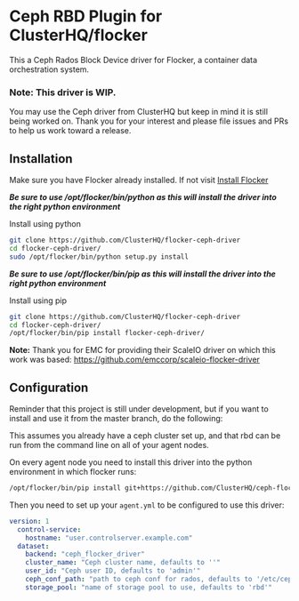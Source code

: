# Ceph RBD Plugin for ClusterHQ/flocker

This a Ceph Rados Block Device driver for Flocker, a container data orchestration system.

### Note: This driver is WIP.

You may use the Ceph driver from ClusterHQ but keep in mind it is still being worked on. 
Thank you for your interest and please file issues and PRs to help us work toward a release.

## Installation

Make sure you have Flocker already installed. If not visit  [Install Flocker](https://docs.clusterhq.com/en/latest/using/installing/index.html)

**_Be sure to use /opt/flocker/bin/python as this will install the driver into the right python environment_**

Install using python
```bash
git clone https://github.com/ClusterHQ/flocker-ceph-driver
cd flocker-ceph-driver/
sudo /opt/flocker/bin/python setup.py install
```

**_Be sure to use /opt/flocker/bin/pip as this will install the driver into the right python environment_**

Install using pip
```bash
git clone https://github.com/ClusterHQ/flocker-ceph-driver
cd flocker-ceph-driver/
/opt/flocker/bin/pip install flocker-ceph-driver/
```

**Note:** Thank you for EMC for providing their ScaleIO driver on which this work was based: https://github.com/emccorp/scaleio-flocker-driver

## Configuration

Reminder that this project is still under development, but if you want to
install and use it from the master branch, do the following:

This assumes you already have a ceph cluster set up, and that rbd can be run
from the command line on all of your agent nodes.

On every agent node you need to install this driver into the python environment
in which flocker runs:

```bash
/opt/flocker/bin/pip install git+https://github.com/ClusterHQ/ceph-flocker-driver.git@master
```

Then you need to set up your `agent.yml` to be configured to use this driver:


```yaml
version: 1
  control-service:
    hostname: "user.controlserver.example.com"
  dataset:
    backend: "ceph_flocker_driver"
    cluster_name: "Ceph cluster name, defaults to ''"
    user_id: "Ceph user ID, defaults to 'admin'"
    ceph_conf_path: "path to ceph conf for rados, defaults to '/etc/ceph/ceph.conf'"
    storage_pool: "name of storage pool to use, defaults to 'rbd'"
```
